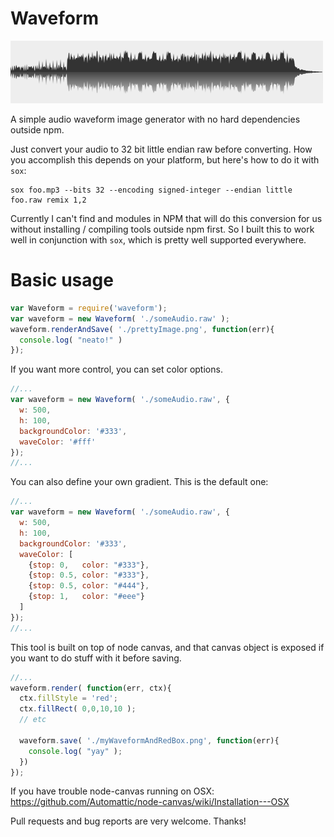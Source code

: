 # Waveform

![Node waveform image generator](/docs/example.png)

A simple audio waveform image generator with no hard dependencies outside npm.

Just convert your audio to 32 bit little endian raw before converting. How you accomplish this depends on your platform, but here's how to do it with `sox`:

```
sox foo.mp3 --bits 32 --encoding signed-integer --endian little foo.raw remix 1,2
```

Currently I can't find and modules in NPM that will do this conversion for us without installing / compiling tools outside npm first. So I built this to work well in conjunction with `sox`, which is pretty well supported everywhere.

# Basic usage

```javascript
var Waveform = require('waveform');
var waveform = new Waveform( './someAudio.raw' );
waveform.renderAndSave( './prettyImage.png', function(err){
  console.log( "neato!" )
});
```

If you want more control, you can set color options.

```javascript
//...
var waveform = new Waveform( './someAudio.raw', {
  w: 500,
  h: 100,
  backgroundColor: '#333',
  waveColor: '#fff'
});
//...
```

You can also define your own gradient. This is the default one:

```javascript
//...
var waveform = new Waveform( './someAudio.raw', {
  w: 500,
  h: 100,
  backgroundColor: '#333',
  waveColor: [
    {stop: 0,   color: "#333"},
    {stop: 0.5, color: "#333"},
    {stop: 0.5, color: "#444"},
    {stop: 1,   color: "#eee"}
  ]
});
//...
```

This tool is built on top of node canvas, and that canvas object is exposed if you want to do stuff with it before saving.

```javascript
//...
waveform.render( function(err, ctx){
  ctx.fillStyle = 'red';
  ctx.fillRect( 0,0,10,10 );
  // etc

  waveform.save( './myWaveformAndRedBox.png', function(err){
    console.log( "yay" );
  })
});
```

If you have trouble node-canvas running on OSX: https://github.com/Automattic/node-canvas/wiki/Installation---OSX

Pull requests and bug reports are very welcome. Thanks!

